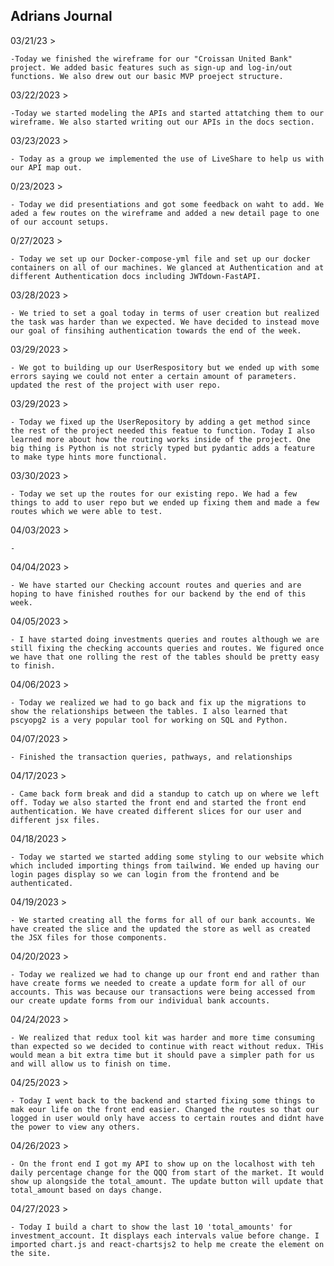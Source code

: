 ## Adrians Journal

03/21/23 >

    -Today we finished the wireframe for our "Croissan United Bank" project. We added basic features such as sign-up and log-in/out functions. We also drew out our basic MVP proeject structure.

03/22/2023 >

    -Today we started modeling the APIs and started attatching them to our wireframe. We also started writing out our APIs in the docs section.

03/23/2023 >

    - Today as a group we implemented the use of LiveShare to help us with our API map out.

0/23/2023 >

    - Today we did presentiations and got some feedback on waht to add. We aded a few routes on the wireframe and added a new detail page to one of our account setups.

0/27/2023 >

    - Today we set up our Docker-compose-yml file and set up our docker containers on all of our machines. We glanced at Authentication and at different Authentication docs including JWTdown-FastAPI.

03/28/2023 >

    - We tried to set a goal today in terms of user creation but realized the task was harder than we expected. We have decided to instead move our goal of finsihing authentication towards the end of the week.

03/29/2023 >

    - We got to building up our UserRespository but we ended up with some errors saying we could not enter a certain amount of parameters. updated the rest of the project with user repo.

03/29/2023 >

    - Today we fixed up the UserRepository by adding a get method since the rest of the project needed this featue to function. Today I also learned more about how the routing works inside of the project. One big thing is Python is not stricly typed but pydantic adds a feature to make type hints more functional.

03/30/2023 >

    - Today we set up the routes for our existing repo. We had a few things to add to user repo but we ended up fixing them and made a few routes which we were able to test.

04/03/2023 >

    -

04/04/2023 >

    - We have started our Checking account routes and queries and are hoping to have finished routhes for our backend by the end of this week.

04/05/2023 >

    - I have started doing investments queries and routes although we are still fixing the checking accounts queries and routes. We figured once we have that one rolling the rest of the tables should be pretty easy to finish.

04/06/2023 >

    - Today we realized we had to go back and fix up the migrations to show the relationships between the tables. I also learned that pscyopg2 is a very popular tool for working on SQL and Python.

04/07/2023 >

    - Finished the transaction queries, pathways, and relationships

04/17/2023 >

    - Came back form break and did a standup to catch up on where we left off. Today we also started the front end and started the front end authentication. We have created different slices for our user and different jsx files.

04/18/2023 >

    - Today we started we started adding some styling to our website which which included importing things from tailwind. We ended up having our login pages display so we can login from the frontend and be authenticated.

04/19/2023 >

    - We started creating all the forms for all of our bank accounts. We have created the slice and the updated the store as well as created the JSX files for those components.

04/20/2023 >

    - Today we realized we had to change up our front end and rather than have create forms we needed to create a update form for all of our accounts. This was because our transactions were being accessed from our create update forms from our individual bank accounts.

04/24/2023 >

    - We realized that redux tool kit was harder and more time consuming than expected so we decided to continue with react without redux. THis would mean a bit extra time but it should pave a simpler path for us and will allow us to finish on time.

04/25/2023 >

    - Today I went back to the backend and started fixing some things to mak eour life on the front end easier. Changed the routes so that our logged in user would only have access to certain routes and didnt have the power to view any others.

04/26/2023 >

    - On the front end I got my API to show up on the localhost with teh daily percentage change for the QQQ from start of the market. It would show up alongside the total_amount. The update button will update that total_amount based on days change.

04/27/2023 >

    - Today I build a chart to show the last 10 'total_amounts' for investment_account. It displays each intervals value before change. I imported chart.js and react-chartsjs2 to help me create the element on the site. 
